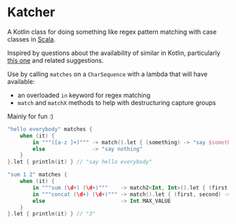 # Katcher

A Kotlin class for doing something like regex pattern matching with case classes in [Scala](https://docs.scala-lang.org/tour/regular-expression-patterns.html).

Inspired by questions about the availability of similar in Kotlin, particularly [this one](https://discuss.kotlinlang.org/t/using-regex-in-a-when/1794) and related suggestions.

Use by calling `matches` on a `CharSequence` with a lambda that will have available:
 
- an overloaded `in` keyword for regex matching 
- `match` and `matchX` methods to help with destructuring capture groups

Mainly for fun :)

```kotlin
"hello everybody" matches {
    when (it) {
        in """([a-z ]+)""" -> match().let { (something) -> "say $something" }
        else               -> "say nothing"
    }
}.let { println(it) } // "say hello everybody"

"sum 1 2" matches {
    when (it) {
        in """sum (\d+) (\d+)"""    -> match2<Int, Int>().let { (first, second) -> first + second }
        in """concat (\d+) (\d+)""" -> match().let { (first, second) -> (first + second).toInt() }
        else                        -> Int.MAX_VALUE
    }
}.let { println(it) } // "3"
```